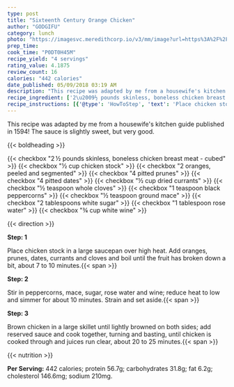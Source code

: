 ```yaml
---
type: post
title: "Sixteenth Century Orange Chicken"
author: "GODGIFU"
category: lunch
photo: "https://imagesvc.meredithcorp.io/v3/mm/image?url=https%3A%2F%2Fimages.media-allrecipes.com%2Fuserphotos%2F2941984.jpg"
prep_time: 
cook_time: "P0DT0H45M"
recipe_yield: "4 servings"
rating_value: 4.1875
review_count: 16
calories: "442 calories"
date_published: 05/09/2018 03:19 AM
description: "This recipe was adapted by me from a housewife's kitchen guide published in 1594! The sauce is slightly sweet, but very good."
recipe_ingredient: ['2\u2009½ pounds skinless, boneless chicken breast meat - cubed', '½ cup chicken stock', '2 oranges, peeled and segmented', '4 pitted prunes', '4 pitted dates', '½ cup dried currants', '½ teaspoon whole cloves', '1 teaspoon black peppercorns', '½ teaspoon ground mace', '2 tablespoons white sugar', '1 tablespoon rose water', '¾ cup white wine']
recipe_instructions: [{'@type': 'HowToStep', 'text': 'Place chicken stock in a large saucepan over high heat. Add oranges, prunes, dates, currants and cloves and boil until the fruit has broken down a bit, about 7 to 10 minutes.\n'}, {'@type': 'HowToStep', 'text': 'Stir in peppercorns, mace, sugar, rose water and wine; reduce heat to low and simmer for about 10 minutes. Strain and set aside.\n'}, {'@type': 'HowToStep', 'text': 'Brown chicken in a  large skillet until lightly browned on both sides; add reserved sauce and cook together, turning and basting, until chicken is cooked through and juices run clear, about 20 to 25 minutes.\n'}]
---
```


This recipe was adapted by me from a housewife's kitchen guide published in 1594! The sauce is slightly sweet, but very good. 

{{< boldheading >}}

{{< checkbox "2 ½ pounds skinless, boneless chicken breast meat - cubed" >}}
{{< checkbox "½ cup chicken stock" >}}
{{< checkbox "2  oranges, peeled and segmented" >}}
{{< checkbox "4  pitted prunes" >}}
{{< checkbox "4  pitted dates" >}}
{{< checkbox "½ cup dried currants" >}}
{{< checkbox "½ teaspoon whole cloves" >}}
{{< checkbox "1 teaspoon black peppercorns" >}}
{{< checkbox "½ teaspoon ground mace" >}}
{{< checkbox "2 tablespoons white sugar" >}}
{{< checkbox "1 tablespoon rose water" >}}
{{< checkbox "¾ cup white wine" >}}


{{< direction >}}

**Step: 1**

Place chicken stock in a large saucepan over high heat. Add oranges, prunes, dates, currants and cloves and boil until the fruit has broken down a bit, about 7 to 10 minutes.{{< span >}}

**Step: 2**

Stir in peppercorns, mace, sugar, rose water and wine; reduce heat to low and simmer for about 10 minutes. Strain and set aside.{{< span >}}

**Step: 3**

Brown chicken in a  large skillet until lightly browned on both sides; add reserved sauce and cook together, turning and basting, until chicken is cooked through and juices run clear, about 20 to 25 minutes.{{< span >}}

{{< nutrition >}}

**Per Serving:** 442 calories; protein 56.7g; carbohydrates 31.8g; fat 6.2g; cholesterol 146.6mg; sodium 210mg.